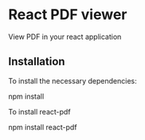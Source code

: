 # React PDF viewer

View PDF in your react application

## Installation 

To install the necessary dependencies:

npm install  

To install react-pdf

npm install react-pdf
 
